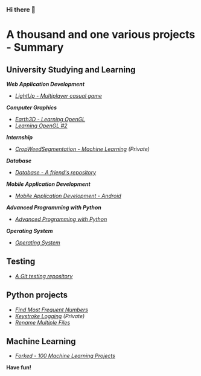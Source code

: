### Hi there 👋

<!--
**Lib3Rt9/Lib3Rt9** is a ✨ _special_ ✨ repository because its `README.md` (this file) appears on your GitHub profile.

Here are some ideas to get you started:

- 🔭 I’m currently working on ...
- 🌱 I’m currently learning ...
- 👯 I’m looking to collaborate on ...
- 🤔 I’m looking for help with ...
- 💬 Ask me about ...
- 📫 How to reach me: ...
- 😄 Pronouns: ...
- ⚡ Fun fact: ...
-->


# A thousand and one various projects - Summary

## University Studying and Learning

***Web Application Development***
- *[LightUp - Multiplayer casual game](https://github.com/Lib3Rt9/LightUp)*

***Computer Graphics***
- *[Earth3D - Learning OpenGL](https://github.com/Lib3Rt9/Earth3D)*
- *[Learning OpenGL #2](https://github.com/Lib3Rt9/LearnOpenGL)*

***Internship***
- *[CropWeedSegmentation - Machine Learning](https://github.com/Lib3Rt9/CropWeedSegmentation) (Private)*

***Database***
- *[Database - A friend's repository](https://github.com/aidenpearce001/University-s-Project)*

***Mobile Application Development***
- *[Mobile Application Development - Android](https://github.com/Lib3Rt9/androiddev2022)*

***Advanced Programming with Python***
- *[Advanced Programming with Python](https://github.com/Lib3Rt9/pp2021)*

***Operating System***
- *[Operating System](https://github.com/Lib3Rt9/OS2020)*

## Testing
- *[A Git testing repository](https://github.com/Lib3Rt9/testGit)*

## Python projects
- *[Find Most Frequent Numbers](https://github.com/Lib3Rt9/MostFrequency)*
- *[Keystroke Logging](https://github.com/Lib3Rt9/Keylogger) (Private)*
- *[Rename Multiple Files](https://github.com/Lib3Rt9/PythonProjects/tree/rename_files)*

## Machine Learning
- *[Forked - 100 Machine Learning Projects](https://github.com/Lib3Rt9/100MLProjects)*


**Have fun!**
